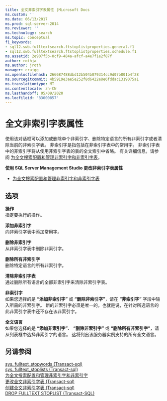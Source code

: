 ```yaml
---
title: 全文非索引字表属性 |Microsoft Docs
ms.custom: ''
ms.date: 06/13/2017
ms.prod: sql-server-2014
ms.reviewer: ''
ms.technology: search
ms.topic: conceptual
f1_keywords:
- sql12.swb.fulltextsearch.ftstoplistproperties.general.f1
- sql12.swb.fulltextsearch.ftstoplistproperties.schedule.f1
ms.assetid: 2e907f5b-0cf9-484a-afcf-a4e7f1e2f87f
author: rothja
ms.author: jroth
manager: craigg
ms.openlocfilehash: 266687488dbd12b504b079314cc9d07b801b4f28
ms.sourcegitcommit: 4b5919e3ae5e252f8d6422e8e6fddac1319075a1
ms.translationtype: MT
ms.contentlocale: zh-CN
ms.lasthandoff: 05/09/2020
ms.locfileid: "83000857"
---
```

# <a name="full-text-stoplist-properties"></a>全文非索引字表属性
  使用该对话框可以添加或删除单个非索引字、删除特定语言的所有非索引字或者清除当前的非索引字表。 非索引字是指包括在非索引字表中的常用字。 非索引字表中的非索引字将从使用非索引字表的表的全文索引中省略。 有关详细信息，请参阅 [为全文搜索配置和管理非索引字和非索引字表](../relational-databases/search/full-text-search.md)。  
  
 **使用 SQL Server Management Studio 更改非索引字表属性**  
  
-   [为全文搜索配置和管理非索引字和非索引字表](../relational-databases/search/full-text-search.md)  
  
## <a name="options"></a>选项  
 **操作**  
 指定要执行的操作。  
  
 **添加非索引字**  
 向非索引字表中添加常用字。  
  
 **删除非索引字**  
 从非索引字表中删除非索引字。  
  
 **删除所有非索引字**  
 删除特定语言的所有非索引字。  
  
 **清除非索引字表**  
 通过删除所有语言的全部非索引字来清除非索引字表。  
  
 **非索引字**  
 如果您选择的是 **“添加非索引字”** 或 **“删除非索引字”**，请在 **“非索引字”** 字段中输入所需的非索引字。 新的非索引字必须是唯一的，也就是说，在针对所选语言的此非索引字表中还不存在该非索引字。  
  
 **全文语言**  
 如果您选择的是 **“添加非索引字”**、 **“删除非索引字”** 或 **“删除所有非索引字”**，请从列表框中选择非索引字的语言。 这将列出该服务器实例支持的所有全文语言。  
  
## <a name="see-also"></a>另请参阅  
 [sys. fulltext_stopwords &#40;Transact-sql&#41;](/sql/relational-databases/system-catalog-views/sys-fulltext-stopwords-transact-sql)   
 [sys. fulltext_stoplists &#40;Transact-sql&#41;](/sql/relational-databases/system-catalog-views/sys-fulltext-stoplists-transact-sql)   
 [为全文搜索配置和管理非索引字和非索引字](../relational-databases/search/full-text-search.md)   
 [更改全文非索引字表 &#40;Transact-sql&#41;](/sql/t-sql/statements/alter-fulltext-stoplist-transact-sql)   
 [创建全文非索引字表 &#40;Transact-sql&#41;](/sql/t-sql/statements/create-fulltext-stoplist-transact-sql)   
 [DROP FULLTEXT STOPLIST (Transact-SQL)](/sql/t-sql/statements/drop-fulltext-stoplist-transact-sql)  
  
  
